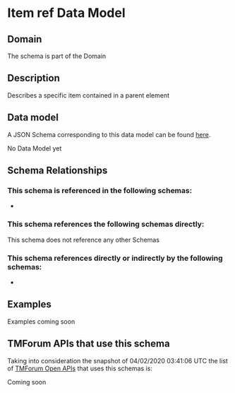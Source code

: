# Item ref Data Model

## Domain

The  schema is part of the  Domain

## Description

Describes a specific item contained in a parent element

## Data model

A JSON Schema corresponding to this data model can be found
[here](https://github.com/tmforum-rand/schemas/blob/candidates/Common/ItemRef.schema.json).

No Data Model yet

## Schema Relationships

### This schema is referenced in the following schemas:

-

### This schema references the following schemas directly:

This schema does not reference any other Schemas

### This schema references directly or indirectly by the following schemas:

-



## Examples

Examples coming soon

## TMForum APIs that use this schema

Taking into consideration the snapshot of 04/02/2020 03:41:06 UTC the list of [TMForum Open APIs](https://www.tmforum.org/open-apis/) that uses this schemas is:

Coming soon